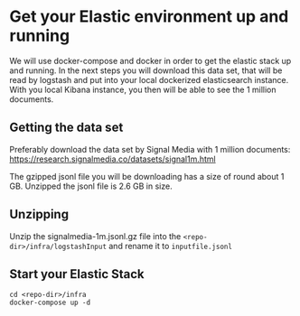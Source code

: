 # Get your Elastic environment up and running
We will use docker-compose and docker in order to get the elastic stack up and running.
In the next steps you will download this data set, that will be read by logstash and put into your local dockerized elasticsearch instance.
With you local Kibana instance, you then will be able to see the 1 million documents. 

## Getting the data set
Preferably download the data set by Signal Media with 1 million documents: https://research.signalmedia.co/datasets/signal1m.html

The gzipped jsonl file you will be downloading has a size of round about 1 GB. Unzipped the jsonl file is 2.6 GB in size.

## Unzipping
Unzip the signalmedia-1m.jsonl.gz file into the ```<repo-dir>/infra/logstashInput``` and rename it to ```inputfile.jsonl```

## Start your Elastic Stack
```
cd <repo-dir>/infra
docker-compose up -d
```
